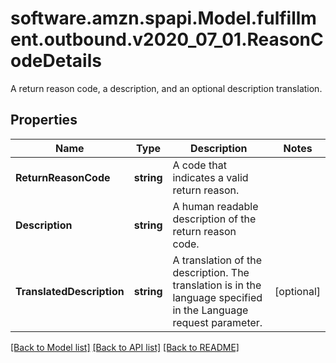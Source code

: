 # software.amzn.spapi.Model.fulfillment.outbound.v2020_07_01.ReasonCodeDetails
A return reason code, a description, and an optional description translation.

## Properties

Name | Type | Description | Notes
------------ | ------------- | ------------- | -------------
**ReturnReasonCode** | **string** | A code that indicates a valid return reason. | 
**Description** | **string** | A human readable description of the return reason code. | 
**TranslatedDescription** | **string** | A translation of the description. The translation is in the language specified in the Language request parameter. | [optional] 

[[Back to Model list]](../README.md#documentation-for-models) [[Back to API list]](../README.md#documentation-for-api-endpoints) [[Back to README]](../README.md)

